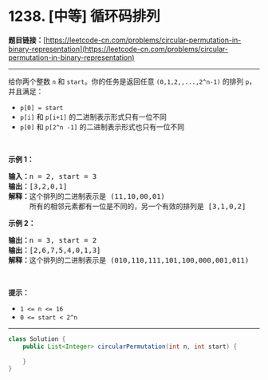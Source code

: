 # 1238. [中等] 循环码排列

**题目链接：**[https://leetcode-cn.com/problems/circular-permutation-in-binary-representation](https://leetcode-cn.com/problems/circular-permutation-in-binary-representation)

---

<div class="content__1Y2H">
 <div class="notranslate">
  <p>给你两个整数&nbsp;<code>n</code> 和 <code>start</code>。你的任务是返回任意 <code>(0,1,2,,...,2^n-1)</code> 的排列 <code>p</code>，并且满足：</p> 
  <ul> 
   <li><code>p[0] = start</code></li> 
   <li><code>p[i]</code> 和 <code>p[i+1]</code>&nbsp;的二进制表示形式只有一位不同</li> 
   <li><code>p[0]</code> 和 <code>p[2^n -1]</code>&nbsp;的二进制表示形式也只有一位不同</li> 
  </ul> 
  <p>&nbsp;</p> 
  <p><strong>示例 1：</strong></p> 
  <pre class="language-text"><strong>输入：</strong>n = 2, start = 3
<strong>输出：</strong>[3,2,0,1]
<strong>解释：</strong>这个排列的二进制表示是 (11,10,00,01)
     所有的相邻元素都有一位是不同的，另一个有效的排列是 [3,1,0,2]
</pre> 
  <p><strong>示例 2：</strong></p> 
  <pre class="language-text"><strong>输出：</strong>n = 3, start = 2
<strong>输出：</strong>[2,6,7,5,4,0,1,3]
<strong>解释：</strong>这个排列的二进制表示是 (010,110,111,101,100,000,001,011)
</pre> 
  <p>&nbsp;</p> 
  <p><strong>提示：</strong></p> 
  <ul> 
   <li><code>1 &lt;= n &lt;= 16</code></li> 
   <li><code>0 &lt;= start&nbsp;&lt;&nbsp;2^n</code></li> 
  </ul> 
 </div>
</div>

---

```java
class Solution {
    public List<Integer> circularPermutation(int n, int start) {
        
    }
}
```